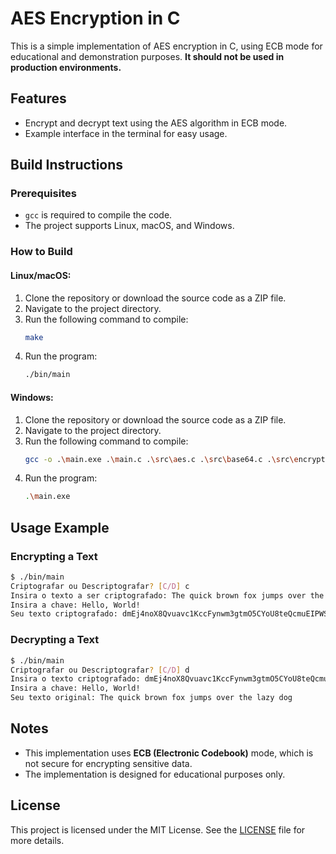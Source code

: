 # AES Encryption in C

This is a simple implementation of AES encryption in C, using ECB mode for educational and demonstration purposes. **It should not be used in production environments.**

## Features
- Encrypt and decrypt text using the AES algorithm in ECB mode.
- Example interface in the terminal for easy usage.

## Build Instructions

### Prerequisites
- `gcc` is required to compile the code.
- The project supports Linux, macOS, and Windows.

### How to Build

#### Linux/macOS:
1. Clone the repository or download the source code as a ZIP file.
2. Navigate to the project directory.
3. Run the following command to compile:
   ```bash
   make
   ```
4. Run the program:
   ```bash
   ./bin/main
   ```

#### Windows:
1. Clone the repository or download the source code as a ZIP file.
2. Navigate to the project directory.
3. Run the following command to compile:
   ```bash
   gcc -o .\main.exe .\main.c .\src\aes.c .\src\base64.c .\src\encryption.c
   ```
4. Run the program:
   ```bash
   .\main.exe
   ```

## Usage Example

### Encrypting a Text
```bash
$ ./bin/main
Criptografar ou Descriptografar? [C/D] c
Insira o texto a ser criptografado: The quick brown fox jumps over the lazy dog
Insira a chave: Hello, World!
Seu texto criptografado: dmEj4noX8Qvuavc1KccFynwm3gtmO5CYoU8teQcmuEIPWSszvLWpu7eG844tozjQ
```

### Decrypting a Text
```bash
$ ./bin/main
Criptografar ou Descriptografar? [C/D] d
Insira o texto criptografado: dmEj4noX8Qvuavc1KccFynwm3gtmO5CYoU8teQcmuEIPWSszvLWpu7eG844tozjQ
Insira a chave: Hello, World!
Seu texto original: The quick brown fox jumps over the lazy dog
```

## Notes
- This implementation uses **ECB (Electronic Codebook)** mode, which is not secure for encrypting sensitive data.
- The implementation is designed for educational purposes only.

## License
This project is licensed under the MIT License. See the [LICENSE](LICENSE) file for more details.
